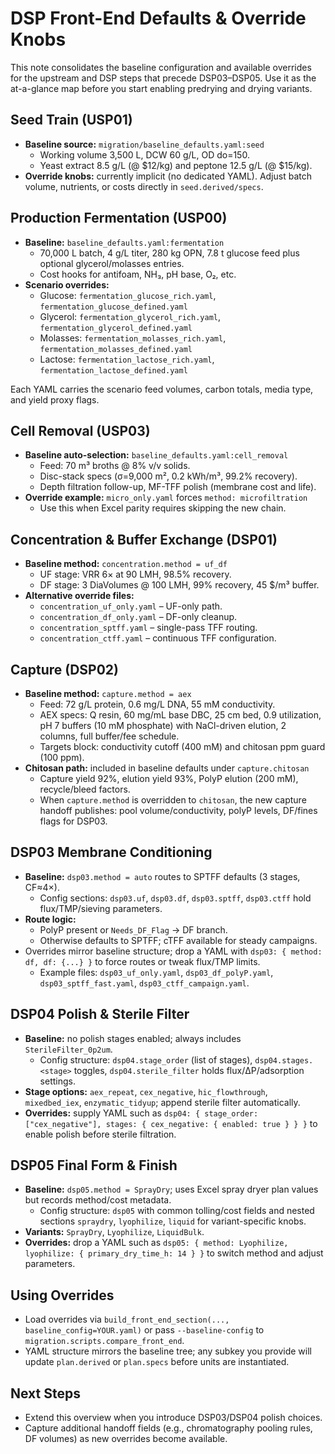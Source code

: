 # DSP Front-End Defaults & Override Knobs

This note consolidates the baseline configuration and available overrides for the upstream and DSP steps that precede DSP03–DSP05. Use it as the at-a-glance map before you start enabling predrying and drying variants.

## Seed Train (USP01)
- **Baseline source:** `migration/baseline_defaults.yaml:seed`  
  - Working volume 3,500 L, DCW 60 g/L, OD
do=150.  
  - Yeast extract 8.5 g/L (@ $12/kg) and peptone 12.5 g/L (@ $15/kg).  
- **Override knobs:** currently implicit (no dedicated YAML). Adjust batch volume, nutrients, or costs directly in `seed.derived/specs`.

## Production Fermentation (USP00)
- **Baseline:** `baseline_defaults.yaml:fermentation`  
  - 70,000 L batch, 4 g/L titer, 280 kg OPN, 7.8 t glucose feed plus optional glycerol/molasses entries.  
  - Cost hooks for antifoam, NH₃, pH base, O₂, etc.
- **Scenario overrides:**  
    - Glucose: `fermentation_glucose_rich.yaml`, `fermentation_glucose_defined.yaml`
    - Glycerol: `fermentation_glycerol_rich.yaml`, `fermentation_glycerol_defined.yaml`
    - Molasses: `fermentation_molasses_rich.yaml`, `fermentation_molasses_defined.yaml`
    - Lactose: `fermentation_lactose_rich.yaml`, `fermentation_lactose_defined.yaml`

Each YAML carries the scenario feed volumes, carbon totals, media type, and yield proxy flags.

## Cell Removal (USP03)
- **Baseline auto-selection:** `baseline_defaults.yaml:cell_removal`
  - Feed: 70 m³ broths @ 8% v/v solids.  
  - Disc-stack specs (σ=9,000 m², 0.2 kWh/m³, 99.2% recovery).  
  - Depth filtration follow-up, MF-TFF polish (membrane cost and life).  
- **Override example:** `micro_only.yaml` forces `method: microfiltration`
  - Use this when Excel parity requires skipping the new chain.

## Concentration & Buffer Exchange (DSP01)
- **Baseline method:** `concentration.method = uf_df`  
  - UF stage: VRR 6× at 90 LMH, 98.5% recovery.  
  - DF stage: 3 DiaVolumes @ 100 LMH, 99% recovery, 45 $/m³ buffer.  
- **Alternative override files:**  
  - `concentration_uf_only.yaml` – UF-only path.  
  - `concentration_df_only.yaml` – DF-only cleanup.  
  - `concentration_sptff.yaml` – single-pass TFF routing.  
  - `concentration_ctff.yaml` – continuous TFF configuration.

## Capture (DSP02)
- **Baseline method:** `capture.method = aex`  
  - Feed: 72 g/L protein, 0.6 mg/L DNA, 55 mM conductivity.  
  - AEX specs: Q resin, 60 mg/mL base DBC, 25 cm bed, 0.9 utilization, pH 7 buffers (10 mM phosphate) with NaCl-driven elution, 2 columns, full buffer/fee schedule.  
  - Targets block: conductivity cutoff (400 mM) and chitosan ppm guard (100 ppm).
- **Chitosan path:** included in baseline defaults under `capture.chitosan`  
  - Capture yield 92%, elution yield 93%, PolyP elution (200 mM), recycle/bleed factors.  
  - When `capture.method` is overridden to `chitosan`, the new capture handoff publishes: pool volume/conductivity, polyP levels, DF/fines flags for DSP03.

## DSP03 Membrane Conditioning
- **Baseline:** `dsp03.method = auto` routes to SPTFF defaults (3 stages, CF≈4×).  
  - Config sections: `dsp03.uf`, `dsp03.df`, `dsp03.sptff`, `dsp03.ctff` hold flux/TMP/sieving parameters.
- **Route logic:**
  - PolyP present or `Needs_DF_Flag` → DF branch.
  - Otherwise defaults to SPTFF; cTFF available for steady campaigns.
- Overrides mirror baseline structure; drop a YAML with `dsp03: { method: df, df: {...} }` to force routes or tweak flux/TMP limits.  
  - Example files: `dsp03_uf_only.yaml`, `dsp03_df_polyP.yaml`, `dsp03_sptff_fast.yaml`, `dsp03_ctff_campaign.yaml`.

## DSP04 Polish & Sterile Filter
- **Baseline:** no polish stages enabled; always includes `SterileFilter_0p2um`.  
  - Config structure: `dsp04.stage_order` (list of stages), `dsp04.stages.<stage>` toggles, `dsp04.sterile_filter` holds flux/ΔP/adsorption settings.  
- **Stage options:** `aex_repeat`, `cex_negative`, `hic_flowthrough`, `mixedbed_iex`, `enzymatic_tidyup`; append sterile filter automatically.  
- **Overrides:** supply YAML such as `dsp04: { stage_order: ["cex_negative"], stages: { cex_negative: { enabled: true } } }` to enable polish before sterile filtration.

## DSP05 Final Form & Finish
- **Baseline:** `dsp05.method = SprayDry`; uses Excel spray dryer plan values but records method/cost metadata.  
  - Config structure: `dsp05` with common tolling/cost fields and nested sections `spraydry`, `lyophilize`, `liquid` for variant-specific knobs.  
- **Variants:** `SprayDry`, `Lyophilize`, `LiquidBulk`.  
- **Overrides:** drop a YAML such as `dsp05: { method: Lyophilize, lyophilize: { primary_dry_time_h: 14 } }` to switch method and adjust parameters.

## Using Overrides
- Load overrides via `build_front_end_section(..., baseline_config=YOUR.yaml)` or pass `--baseline-config` to `migration.scripts.compare_front_end`.  
- YAML structure mirrors the baseline tree; any subkey you provide will update `plan.derived` or `plan.specs` before units are instantiated.

## Next Steps
- Extend this overview when you introduce DSP03/DSP04 polish choices.  
- Capture additional handoff fields (e.g., chromatography pooling rules, DF volumes) as new overrides become available.
